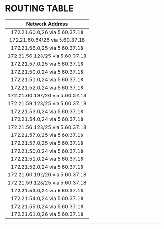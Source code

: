 # ROUTING TABLE


|         Network Address          |
|:--------------------------------:|
|  172.21.60.0/26 via 5.60.37.18   |
|  172.21.60.64/26 via 5.60.37.18  |
|  172.21.56.0/25 via 5.60.37.18   |
| 172.21.56.128/25 via 5.60.37.18  |
|  172.21.57.0/25 via 5.60.37.18   |
|  172.21.50.0/24 via 5.60.37.18   |
|  172.21.51.0/24 via 5.60.37.18   |
|  172.21.52.0/24 via 5.60.37.18   |
| 172.21.60.192/26 via 5.60.37.18  |
| 172.21.59.128/25 via 5.60.37.18  |
|  172.21.53.0/24 via 5.60.37.18   |
|  172.21.54.0/24 via 5.60.37.18   |
| 172.21.56.128/25 via 5.60.37.18  |
|  172.21.57.0/25 via 5.60.37.18   |
|  172.21.57.0/25 via 5.60.37.18   |
|  172.21.50.0/24 via 5.60.37.18   |
|  172.21.51.0/24 via 5.60.37.18   |
|  172.21.52.0/24 via 5.60.37.18   |
| 172.21.60.192/26 via 5.60.37.18  |
| 172.21.59.128/25 via 5.60.37.18  |
|  172.21.53.0/24 via 5.60.37.18   |
|  172.21.54.0/24 via 5.60.37.18   |
|  172.21.55.0/24 via 5.60.37.18   |
|  172.21.61.0/26 via 5.60.37.18   |

---